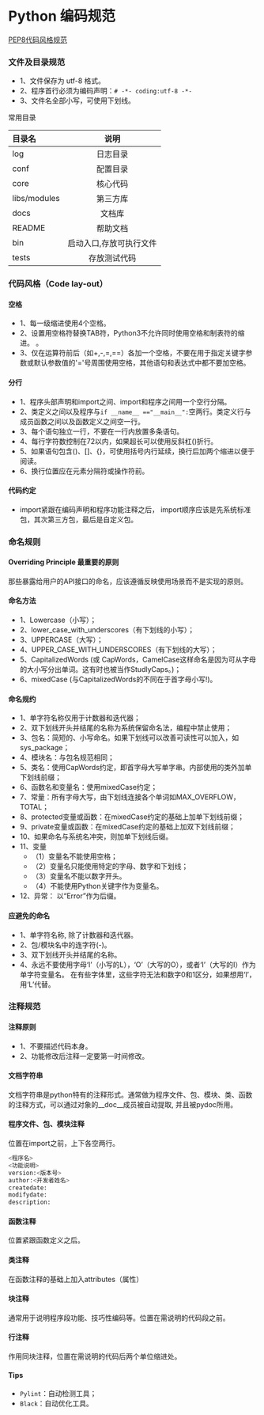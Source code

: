 # Python 编码规范
[PEP8代码风格规范](https://www.python.org/dev/peps/pep-0008)
### 文件及目录规范
- 1、文件保存为 utf-8 格式。
- 2、程序首行必须为编码声明：`# -*- coding:utf-8 -*-`
- 3、文件名全部小写，可使用下划线。  

常用目录  

| 目录名 | 	说明 | 
| :---         |     :---:      |
| log | 日志目录 |
| conf | 配置目录 |
| core | 核心代码 |
| libs/modules | 第三方库 |
| docs | 文档库 |
| README | 帮助文档 |
| bin | 启动入口,存放可执行文件 |
| tests | 存放测试代码 |

###  代码风格（Code lay-out）
#### 空格
- 1、每一级缩进使用4个空格。
- 2、设置用空格符替换TAB符，Python3不允许同时使用空格和制表符的缩进。 。
- 3、仅在运算符前后（如+,-,=,==）各加一个空格，不要在用于指定关键字参数或默认参数值的'='号周围使用空格，其他语句和表达式中都不要加空格。

#### 分行
- 1、程序头部声明和import之间、import和程序之间用一个空行分隔。
- 2、类定义之间以及程序与`if __name__ =="__main__":`空两行。类定义行与成员函数之间以及函数定义之间空一行。
- 3、每个语句独立一行，不要在一行内放置多条语句。
- 4、每行字符数控制在72以内，如果超长可以使用反斜杠(\)折行。
- 5、如果语句包含()、[]、{}，可使用括号内行延续，换行后加两个缩进以便于阅读。
- 6、换行位置应在元素分隔符或操作符前。

#### 代码约定
- import紧跟在编码声明和程序功能注释之后， import顺序应该是先系统标准包，其次第三方包，最后是自定义包。

### 命名规则
#### Overriding Principle 最重要的原则
那些暴露给用户的API接口的命名，应该遵循反映使用场景而不是实现的原则。
#### 命名方法
- 1、Lowercase（小写）；    
- 2、lower_case_with_underscores（有下划线的小写）；    
- 3、UPPERCASE（大写）；
- 4、UPPER_CASE_WITH_UNDERSCORES（有下划线的大写）；    
- 5、CapitalizedWords (或 CapWords，CamelCase这样命名是因为可从字母的大小写分出单词。这有时也被当作StudlyCaps。)；
- 6、mixedCase (与CapitalizedWords的不同在于首字母小写!)。

#### 命名规约
- 1、单字符名称仅用于计数器和迭代器；
- 2、双下划线开头并结尾的名称为系统保留命名法，编程中禁止使用；
- 3、包名：简短的、小写命名。如果下划线可以改善可读性可以加入，如sys_package；
- 4、模块名：与包名规范相同；
- 5、类名：使用CapWords约定，即首字母大写单字串。内部使用的类外加单下划线前缀；
- 6、函数名和变量名：使用mixedCase约定；
- 7、常量：所有字母大写，由下划线连接各个单词如MAX_OVERFLOW，TOTAL；
- 8、protected变量或函数：在mixedCase约定的基础上加单下划线前缀；
- 9、private变量或函数：在mixedCase约定的基础上加双下划线前缀；
- 10、如果命名与系统名冲突，则加单下划线后缀。     
- 11、变量  
    - （1）变量名不能使用空格；
    - （2）变量名只能使用特定的字母、数字和下划线；
    - （3）变量名不能以数字开头。
    - （4）不能使用Python关键字作为变量名。
- 12、异常： 以“Error”作为后缀。

#### 应避免的命名
- 1、单字符名称, 除了计数器和迭代器。
- 2、包/模块名中的连字符(-)。
- 3、双下划线开头并结尾的名称。
- 4、永远不要使用字母‘l’（小写的L），‘O’（大写的O），或者‘I’（大写的I）作为单字符变量名。 
    在有些字体里，这些字符无法和数字0和1区分，如果想用‘l’，用‘L’代替。

### 注释规范
#### 注释原则
- 1、不要描述代码本身。
- 2、功能修改后注释一定要第一时间修改。

#### 文档字符串
文档字符串是python特有的注释形式。通常做为程序文件、包、模块、类、函数的注释方式，可以通过对象的__doc__成员被自动提取, 并且被pydoc所用。

#### 程序文件、包、模块注释
位置在import之前，上下各空两行。
```Python
<程序名>
<功能说明>
version:<版本号>
author:<开发者姓名>
createdate:
modifydate:
description:
```

#### 函数注释
位置紧跟函数定义之后。

#### 类注释
在函数注释的基础上加入attributes（属性）

#### 块注释
通常用于说明程序段功能、技巧性编码等。位置在需说明的代码段之前。

#### 行注释
作用同块注释，位置在需说明的代码后两个单位缩进处。

#### Tips
* `Pylint`：自动检测工具；
* `Black`：自动优化工具。